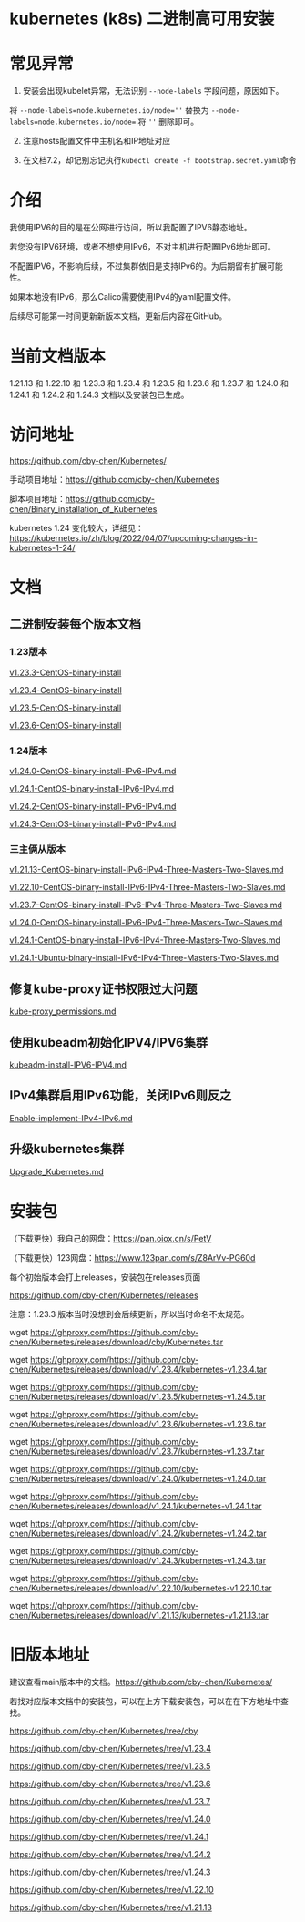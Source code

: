 # kubernetes (k8s) 二进制高可用安装

# 常见异常

1. 安装会出现kubelet异常，无法识别 `--node-labels` 字段问题，原因如下。

将 `--node-labels=node.kubernetes.io/node=''` 替换为 `--node-labels=node.kubernetes.io/node=`  将 `''` 删除即可。

2. 注意hosts配置文件中主机名和IP地址对应

3. 在文档7.2，却记别忘记执行`kubectl create -f bootstrap.secret.yaml`命令

# 介绍

我使用IPV6的目的是在公网进行访问，所以我配置了IPV6静态地址。

若您没有IPV6环境，或者不想使用IPv6，不对主机进行配置IPv6地址即可。

不配置IPV6，不影响后续，不过集群依旧是支持IPv6的。为后期留有扩展可能性。

如果本地没有IPv6，那么Calico需要使用IPv4的yaml配置文件。

后续尽可能第一时间更新新版本文档，更新后内容在GitHub。

# 当前文档版本

1.21.13 和 1.22.10 和 1.23.3 和 1.23.4 和 1.23.5 和 1.23.6 和 1.23.7 和 1.24.0 和 1.24.1 和 1.24.2 和 1.24.3 文档以及安装包已生成。

# 访问地址

https://github.com/cby-chen/Kubernetes/

手动项目地址：https://github.com/cby-chen/Kubernetes

脚本项目地址：https://github.com/cby-chen/Binary_installation_of_Kubernetes

kubernetes 1.24 变化较大，详细见：https://kubernetes.io/zh/blog/2022/04/07/upcoming-changes-in-kubernetes-1-24/

# 文档

## 二进制安装每个版本文档

### 1.23版本
[v1.23.3-CentOS-binary-install](./v1.23.3-CentOS-binary-install.md)

[v1.23.4-CentOS-binary-install](./v1.23.4-CentOS-binary-install.md)

[v1.23.5-CentOS-binary-install](./v1.23.5-CentOS-binary-install.md)

[v1.23.6-CentOS-binary-install](./v1.23.6-CentOS-binary-install.md)

### 1.24版本
[v1.24.0-CentOS-binary-install-IPv6-IPv4.md](./v1.24.0-CentOS-binary-install-IPv6-IPv4.md)

[v1.24.1-CentOS-binary-install-IPv6-IPv4.md](./v1.24.1-CentOS-binary-install-IPv6-IPv4.md)

[v1.24.2-CentOS-binary-install-IPv6-IPv4.md](./v1.24.2-CentOS-binary-install-IPv6-IPv4.md)

[v1.24.3-CentOS-binary-install-IPv6-IPv4.md](./v1.24.3-CentOS-binary-install-IPv6-IPv4.md)

### 三主俩从版本
[v1.21.13-CentOS-binary-install-IPv6-IPv4-Three-Masters-Two-Slaves.md](./v1.21.13-CentOS-binary-install-IPv6-IPv4-Three-Masters-Two-Slaves.md)

[v1.22.10-CentOS-binary-install-IPv6-IPv4-Three-Masters-Two-Slaves.md](./v1.22.10-CentOS-binary-install-IPv6-IPv4-Three-Masters-Two-Slaves.md)

[v1.23.7-CentOS-binary-install-IPv6-IPv4-Three-Masters-Two-Slaves.md](./v1.23.7-CentOS-binary-install-IPv6-IPv4-Three-Masters-Two-Slaves.md)

[v1.24.0-CentOS-binary-install-IPv6-IPv4-Three-Masters-Two-Slaves.md](./v1.24.0-CentOS-binary-install-IPv6-IPv4-Three-Masters-Two-Slaves.md)

[v1.24.1-CentOS-binary-install-IPv6-IPv4-Three-Masters-Two-Slaves.md](./v1.24.1-CentOS-binary-install-IPv6-IPv4-Three-Masters-Two-Slaves.md)

[v1.24.1-Ubuntu-binary-install-IPv6-IPv4-Three-Masters-Two-Slaves.md](./v1.24.1-Ubuntu-binary-install-IPv6-IPv4-Three-Masters-Two-Slaves.md)


## 修复kube-proxy证书权限过大问题

[kube-proxy_permissions.md](./kube-proxy_permissions.md)

## 使用kubeadm初始化IPV4/IPV6集群

[kubeadm-install-IPV6-IPV4.md](./kubeadm-install-IPV6-IPV4.md)

## IPv4集群启用IPv6功能，关闭IPv6则反之

[Enable-implement-IPv4-IPv6.md](./Enable-implement-IPv4-IPv6.md)

## 升级kubernetes集群  

[Upgrade_Kubernetes.md](./Upgrade_Kubernetes.md)  

# 安装包

（下载更快）我自己的网盘：https://pan.oiox.cn/s/PetV

（下载更快）123网盘：https://www.123pan.com/s/Z8ArVv-PG60d

每个初始版本会打上releases，安装包在releases页面

https://github.com/cby-chen/Kubernetes/releases

注意：1.23.3 版本当时没想到会后续更新，所以当时命名不太规范。

wget https://ghproxy.com/https://github.com/cby-chen/Kubernetes/releases/download/cby/Kubernetes.tar

wget https://ghproxy.com/https://github.com/cby-chen/Kubernetes/releases/download/v1.23.4/kubernetes-v1.23.4.tar

wget https://ghproxy.com/https://github.com/cby-chen/Kubernetes/releases/download/v1.23.5/kubernetes-v1.24.5.tar

wget https://ghproxy.com/https://github.com/cby-chen/Kubernetes/releases/download/v1.23.6/kubernetes-v1.23.6.tar

wget https://ghproxy.com/https://github.com/cby-chen/Kubernetes/releases/download/v1.23.7/kubernetes-v1.23.7.tar

wget https://ghproxy.com/https://github.com/cby-chen/Kubernetes/releases/download/v1.24.0/kubernetes-v1.24.0.tar

wget https://ghproxy.com/https://github.com/cby-chen/Kubernetes/releases/download/v1.24.1/kubernetes-v1.24.1.tar

wget https://ghproxy.com/https://github.com/cby-chen/Kubernetes/releases/download/v1.24.2/kubernetes-v1.24.2.tar

wget https://ghproxy.com/https://github.com/cby-chen/Kubernetes/releases/download/v1.24.3/kubernetes-v1.24.3.tar

wget https://ghproxy.com/https://github.com/cby-chen/Kubernetes/releases/download/v1.22.10/kubernetes-v1.22.10.tar

wget https://ghproxy.com/https://github.com/cby-chen/Kubernetes/releases/download/v1.21.13/kubernetes-v1.21.13.tar

# 旧版本地址

建议查看main版本中的文档。https://github.com/cby-chen/Kubernetes/

若找对应版本文档中的安装包，可以在上方下载安装包，可以在在下方地址中查找。

https://github.com/cby-chen/Kubernetes/tree/cby

https://github.com/cby-chen/Kubernetes/tree/v1.23.4

https://github.com/cby-chen/Kubernetes/tree/v1.23.5

https://github.com/cby-chen/Kubernetes/tree/v1.23.6

https://github.com/cby-chen/Kubernetes/tree/v1.23.7

https://github.com/cby-chen/Kubernetes/tree/v1.24.0

https://github.com/cby-chen/Kubernetes/tree/v1.24.1

https://github.com/cby-chen/Kubernetes/tree/v1.24.2

https://github.com/cby-chen/Kubernetes/tree/v1.24.3

https://github.com/cby-chen/Kubernetes/tree/v1.22.10

https://github.com/cby-chen/Kubernetes/tree/v1.21.13

